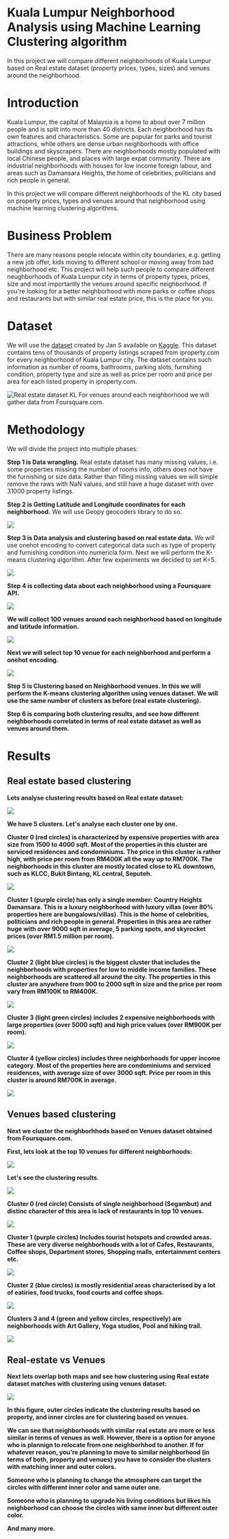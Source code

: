 # Kuala Lumpur Neighborhood Analysis using Machine Learning Clustering algorithm
In this project we will compare different neighborhoods of Kuala Lumpur based on Real estate dataset (property prices, types, sizes) and venues around the neighborhood.

# Introduction

Kuala Lumpur, the capital of Malaysia is a home to about over 7 million people and is split into more than 40 districts. Each neighborhood has its own features and characteristics. Some are popular for parks and tourist attractions, while others are dense urban neighborhoods with office buildings and skyscrapers. There are neighborhoods mostly populated with local Chinese people, and places with large expat community.
There are industrial neighborhoods with houses for low income foreign labour, and areas such as Damansara Heights, the home of celebrities, politicians and rich people in general.

In this project we will compare different neighborhoods of the KL city based on property prices, types and venues around that neighborhood using machine learning clustering algorithms.

# Business Problem

There are many reasons people relocate within city boundaries, e.g. getting a new job offer, kids moving to different school or moving away from bad neighborhood etc. This project will help such people to compare different neughborhoods of Kuala Lumpur city in terms of property types, prices, size and most importantly the venues around specific neighborhood. If you're looking for a better neighborhood with more parks or coffee shops and restaurants but with similar real estate price, this is the place for you.

# Dataset
We will use the [dataset](https://www.kaggle.com/dragonduck/property-listing-analysis) created by Jan S available on [Kaggle](https://www.kaggle.com).
This dataset contains tens of thousands of property listings scraped from iproperty.com for every neighborhood of Kuala Lumpur city.
The dataset contains such information as number of rooms, bathrooms, parking slots, furnshing condition, property type and size as well as price per room and price per area for each listed property in iproperty.com.

![Real estate dataset KL](images/figure1.png)
For venues around each neighborhood we will gather data from Foursquare.com.

# Methodology
We will divide the project into multiple phases:

<b>Step 1 is Data wrangling.</b> Real estate dataset has many missing values, i.e. some properties missing the number of rooms info, others does not have the furnishing or size data. Rather than filling missing values we will simple remove the raws with NaN values, and still have a huge dataset with over 31000 property listings.

<b>Step 2 is Getting Latitude and Longitude coordinates for each  neighborhood.</b> We will use Geopy geocoders library to do so.

![](/images/figure2.png)

<b>Step 3 is Data analysis and clustering based on real estate data.</b> We will use onehot encoding to convert categorical data such as type of property and furnishing condition into numericla form. Next we will perform the K-means clustering algorithm. After few experiments we decided to set K=5.

![](/images/figure2a.png)

<b>Step 4 is collecting data about each neighborhood using a Foursquare API.
  
![](/images/figure3.png)

We will collect 100 venues around each neighborhood based on longitude and latitude information.

![](/images/figure3a.png)

Next we will select top 10 venue for each neighborhood and perform a onehot encoding.

![](/images/figure3b.png)

<b>Step 5 is Clustering based on Neighborhood venues.</b> 
In this we will perform the K-means clustering algorithm using venues dataset. We will use the same number of clusters as before (real estate clustering). 

<b>Step 6 is comparing both clustering results,</b> 
and see how different neighborhoods correlated in terms of real estate dataset as well as venues around them. 

# Results
## Real estate based clustering 

Lets analyse clustering results based on Real estate dataset:

![](/images/figure4.png)

We have 5 clusters. Let's analyse each cluster one by one.

<b>Cluster 0 (red circles)</b> is characterized by expensive properties with area size from 1500 to 4000 sqft. Most of the properties in this cluster are serviced residences and condominiums.  The price in this cluster is rather high, with price per room from RM400K all the way up to RM700K. The neighborhoods in this cluster are mostly located close to KL downtown, such as KLCC, Bukit Bintang, KL central, Seputeh.

![](/images/figure5.png)

<b>Cluster 1 (purple circle)</b> has only a single member: 
<b>Country Heights Damansara</b>. 
This is a luxury neighborhood with luxury villas (over 80% properties here are bungalows/villas). This is the home of celebrities, politicians and rich people in general. Properties in this area are rather huge with over 9000 sqft in average, 5 parking spots, and skyrocket prices (over RM1.5 million per room). 

![](/images/figure6.png)

<b>Cluster 2 (light blue circles)</b> 
is the biggest cluster that includes the neighborhoods with properties for low to middle income families. These neighborhoods are scattered all around the city. The properties in this cluster are anywhere from 900 to 2000 sqft in size and the price per room vary from RM100K to RM400K. 

![](/images/figure7.png)

<b>Cluster 3 (light green circles)</b> 
includes 2 expensive neighborhoods with large properties (over 5000 sqft) and high price values (over RM900K per room). 

![](/images/figure8.png)

<b>Cluster 4 (yellow circles)</b> 
includes three neighborhoods for upper income category. Most of the properties here are condominiums and serviced residences, with average size of over 3000 sqft. Price per room in this cluster is around RM700K in average. 

![](/images/figure9.png)

## Venues based clustering

Next we cluster the neighborhhods based on Venues dataset obtained from Foursquare.com.

First, lets look at the top 10 venues for different neighborhoods:

![](/images/figure10.png)

Let's see the clustering results. 

![](/images/figure10a.png)

<b>Cluster 0 (red circle)</b>
Consists of single neighborhood (Segambut) and distinc character of this area is lack of restaurants in top 10 venues.

![](/images/figure10b.png)

<b>Cluster 1 (purple circles)</b> 
Includes tourist hotspots and crowded areas. These are very diverse neighborhoods with a lot of Cafes, Restaurants, Coffee shops, Department stores, Shopping malls, entertainment centers etc. 

![](/images/figure10c.png)

<b>Cluster 2 (blue circles)</b>
is mostly residential areas characterised by a lot of eatiries, food trucks, food courts and coffee shops. 

![](/images/figure10d.png)

<b>Clusters 3 and 4 (green and yellow circles, respectively)</b>
are neighborhoods with Art Gallery, Yoga studios, Pool and hiking trail. 

![](/images/figure10e.png)

## Real-estate vs Venues
Next lets overlap both maps and see how clustering using Real estate dataset matches with clustering using venues dataset:

![](/images/figure11.png)

In this figure, outer circles indicate the clustering results based on property, and inner circles are for clustering based on venues. 

We can see that neighborhoods with similar real estate are more or less similar in terms of venues as well. 
However, there is a option for anyone who is plannign to relocate from one neighborhhod to another.
If for whatever reason, you're planning to move to similar neighborhood (in terms of both, property and venues) you have to consider the clusters with matching inner and outer colors. 

Someone who is planning to change the atmosphere can target the circles with different inner color and same outer one.

Someone who is planning to upgrade his living conditions but likes his neighborhood can choose the circles with same inner but different outer color.

And many more.
